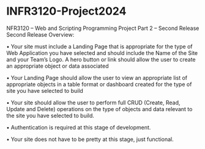 ﻿# INFR3120-Project2024

NFR3120 – Web and Scripting Programming
Project Part 2 – Second Release
Second Release
Overview:

• Your site must include a Landing Page that is appropriate for the type of Web
Application you have selected and should include the Name of the Site and
your Team’s Logo. A hero button or link should allow the user to create an
appropriate object or data associated

• Your Landing Page should allow the user to view an appropriate list of
appropriate objects in a table format or dashboard created for the type of
site you have selected to build 

• Your site should allow the user to perform full CRUD (Create, Read, Update
and Delete) operations on the type of objects and data relevant to the site
you have selected to build.

• Authentication is required at this stage of development.

• Your site does not have to be pretty at this stage, just functional.
